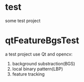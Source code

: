 # test
some test project

# qtFeatureBgsTest
a test project use Qt and opencv:
1. background substraction(BGS)
2. local binary pattern(LBP)
3. feature tracking
